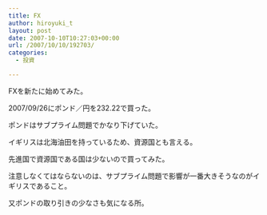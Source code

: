 ```yaml
---
title: FX
author: hiroyuki_t
layout: post
date: 2007-10-10T10:27:03+00:00
url: /2007/10/10/192703/
categories:
  - 投資

---
```

<div class="section">
  <p>
    FXを新たに始めてみた。
  </p>
  
  <p>
    2007/09/26にポンド／円を232.22で買った。
  </p>
  
  <p>
    ポンドはサブプライム問題でかなり下げていた。
  </p>
  
  <p>
    イギリスは北海油田を持っているため、資源国とも言える。
  </p>
  
  <p>
    先進国で資源国である国は少ないので買ってみた。
  </p>
  
  <p>
  </p>
  
  <p>
    注意しなくてはならないのは、サブプライム問題で影響が一番大きそうなのがイギリスであること。
  </p>
  
  <p>
    又ポンドの取り引きの少なさも気になる所。
  </p>
</div>
